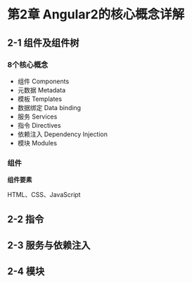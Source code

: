 # 第2章 Angular2的核心概念详解

## 2-1 组件及组件树

### 8个核心概念

- 组件 Components
- 元数据 Metadata
- 模板 Templates
- 数据绑定 Data binding
- 服务 Services
- 指令 Directives
- 依赖注入 Dependency Injection
- 模块 Modules

### 组件

**组件要素**

HTML、CSS、JavaScript

## 2-2 指令

## 2-3 服务与依赖注入

## 2-4 模块

